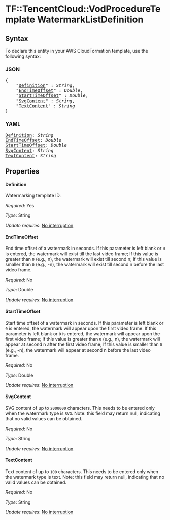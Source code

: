 # TF::TencentCloud::VodProcedureTemplate WatermarkListDefinition

## Syntax

To declare this entity in your AWS CloudFormation template, use the following syntax:

### JSON

<pre>
{
    "<a href="#definition" title="Definition">Definition</a>" : <i>String</i>,
    "<a href="#endtimeoffset" title="EndTimeOffset">EndTimeOffset</a>" : <i>Double</i>,
    "<a href="#starttimeoffset" title="StartTimeOffset">StartTimeOffset</a>" : <i>Double</i>,
    "<a href="#svgcontent" title="SvgContent">SvgContent</a>" : <i>String</i>,
    "<a href="#textcontent" title="TextContent">TextContent</a>" : <i>String</i>
}
</pre>

### YAML

<pre>
<a href="#definition" title="Definition">Definition</a>: <i>String</i>
<a href="#endtimeoffset" title="EndTimeOffset">EndTimeOffset</a>: <i>Double</i>
<a href="#starttimeoffset" title="StartTimeOffset">StartTimeOffset</a>: <i>Double</i>
<a href="#svgcontent" title="SvgContent">SvgContent</a>: <i>String</i>
<a href="#textcontent" title="TextContent">TextContent</a>: <i>String</i>
</pre>

## Properties

#### Definition

Watermarking template ID.

_Required_: Yes

_Type_: String

_Update requires_: [No interruption](https://docs.aws.amazon.com/AWSCloudFormation/latest/UserGuide/using-cfn-updating-stacks-update-behaviors.html#update-no-interrupt)

#### EndTimeOffset

End time offset of a watermark in seconds. If this parameter is left blank or `0` is entered, the watermark will exist till the last video frame; If this value is greater than `0` (e.g., n), the watermark will exist till second n; If this value is smaller than `0` (e.g., -n), the watermark will exist till second n before the last video frame.

_Required_: No

_Type_: Double

_Update requires_: [No interruption](https://docs.aws.amazon.com/AWSCloudFormation/latest/UserGuide/using-cfn-updating-stacks-update-behaviors.html#update-no-interrupt)

#### StartTimeOffset

Start time offset of a watermark in seconds. If this parameter is left blank or `0` is entered, the watermark will appear upon the first video frame. If this parameter is left blank or `0` is entered, the watermark will appear upon the first video frame; If this value is greater than `0` (e.g., n), the watermark will appear at second n after the first video frame; If this value is smaller than `0` (e.g., -n), the watermark will appear at second n before the last video frame.

_Required_: No

_Type_: Double

_Update requires_: [No interruption](https://docs.aws.amazon.com/AWSCloudFormation/latest/UserGuide/using-cfn-updating-stacks-update-behaviors.html#update-no-interrupt)

#### SvgContent

SVG content of up to `2000000` characters. This needs to be entered only when the watermark type is `SVG`. Note: this field may return null, indicating that no valid values can be obtained.

_Required_: No

_Type_: String

_Update requires_: [No interruption](https://docs.aws.amazon.com/AWSCloudFormation/latest/UserGuide/using-cfn-updating-stacks-update-behaviors.html#update-no-interrupt)

#### TextContent

Text content of up to `100` characters. This needs to be entered only when the watermark type is text. Note: this field may return null, indicating that no valid values can be obtained.

_Required_: No

_Type_: String

_Update requires_: [No interruption](https://docs.aws.amazon.com/AWSCloudFormation/latest/UserGuide/using-cfn-updating-stacks-update-behaviors.html#update-no-interrupt)

